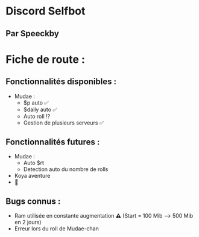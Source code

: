 # Discord Selfbot 

##  Par Speeckby

# Fiche de route : 
## Fonctionnalités disponibles : 

* Mudae :
  * $p auto ✅
  * $daily auto ✅
  * Auto roll ⁉️
  * Gestion de plusieurs serveurs ✅

## Fonctionnalités futures :

* Mudae : 
  * Auto $rt
  * Detection auto du nombre de rolls
* Koya aventure 
* 🤫

## Bugs connus : 

* Ram utilisée en constante augmentation ⚠️ (Start = 100 Mib --> 500 Mib en 2 jours)
* Erreur lors du roll de Mudae-chan

